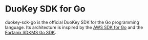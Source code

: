 # DuoKey SDK for Go

duokey-sdk-go is the official DuoKey SDK for the Go programming language. Its architecture is 
inspired by the [AWS SDK for Go](https://github.com/aws/aws-sdk-go) and the 
[Fortanix SDKMS Go SDK](https://github.com/fortanix/sdkms-client-go).